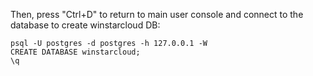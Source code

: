 Then, press "Ctrl+D" to return to main user console and connect to the database to create winstarcloud DB:

```text
psql -U postgres -d postgres -h 127.0.0.1 -W
CREATE DATABASE winstarcloud;
\q
```